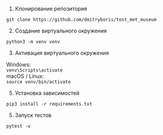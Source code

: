 1. Клонирование репозитория 

```git clone https://github.com/dmitryboris/test_met_museum```

2. Создание виртуального окружения

```python3 -m venv venv```

3. Активация виртуального окружения

Windows:  
```venv\Scripts\activate```  
macOS / Linux:  
```source venv/bin/activate```

5. Установка зависимостей

```pip3 install -r requirements.txt```

5. Запуск тестов

```pytest -v```
